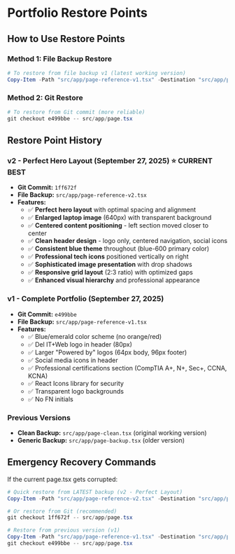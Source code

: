 # Portfolio Restore Points

## How to Use Restore Points

### Method 1: File Backup Restore
```powershell
# To restore from file backup v1 (latest working version)
Copy-Item -Path "src/app/page-reference-v1.tsx" -Destination "src/app/page.tsx" -Force
```

### Method 2: Git Restore
```powershell
# To restore from Git commit (more reliable)
git checkout e499bbe -- src/app/page.tsx
```

## Restore Point History

### v2 - Perfect Hero Layout (September 27, 2025) ⭐ CURRENT BEST
- **Git Commit:** `1ff672f`
- **File Backup:** `src/app/page-reference-v2.tsx`
- **Features:**
  - ✅ **Perfect hero layout** with optimal spacing and alignment
  - ✅ **Enlarged laptop image** (640px) with transparent background
  - ✅ **Centered content positioning** - left section moved closer to center
  - ✅ **Clean header design** - logo only, centered navigation, social icons
  - ✅ **Consistent blue theme** throughout (blue-600 primary color)
  - ✅ **Professional tech icons** positioned vertically on right
  - ✅ **Sophisticated image presentation** with drop shadows
  - ✅ **Responsive grid layout** (2:3 ratio) with optimized gaps
  - ✅ **Enhanced visual hierarchy** and professional appearance

### v1 - Complete Portfolio (September 27, 2025)
- **Git Commit:** `e499bbe`
- **File Backup:** `src/app/page-reference-v1.tsx`
- **Features:**
  - ✅ Blue/emerald color scheme (no orange/red)
  - ✅ Del IT+Web logo in header (80px)
  - ✅ Larger "Powered by" logos (64px body, 96px footer)
  - ✅ Social media icons in header
  - ✅ Professional certifications section (CompTIA A+, N+, Sec+, CCNA, KCNA)
  - ✅ React Icons library for security
  - ✅ Transparent logo backgrounds
  - ✅ No FN initials

### Previous Versions
- **Clean Backup:** `src/app/page-clean.tsx` (original working version)
- **Generic Backup:** `src/app/page-backup.tsx` (older version)

## Emergency Recovery Commands

If the current page.tsx gets corrupted:

```powershell
# Quick restore from LATEST backup (v2 - Perfect Layout)
Copy-Item -Path "src/app/page-reference-v2.tsx" -Destination "src/app/page.tsx" -Force

# Or restore from Git (recommended)
git checkout 1ff672f -- src/app/page.tsx

# Restore from previous version (v1)
Copy-Item -Path "src/app/page-reference-v1.tsx" -Destination "src/app/page.tsx" -Force
git checkout e499bbe -- src/app/page.tsx
```
